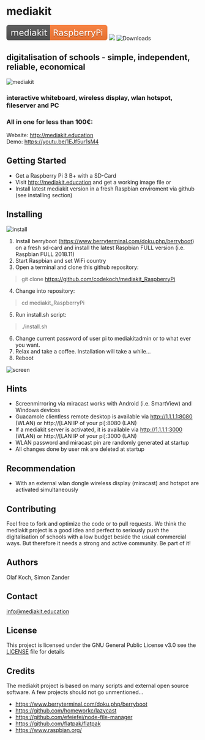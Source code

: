 # mediakit
![Version](mediakit-RaspberryPi-orange.svg)
![](https://img.shields.io/github/last-commit/codekoch/mediakit_RaspberryPi.svg)
![Downloads](https://img.shields.io/github/downloads/codekoch/mediakit_RaspberryPi/v1.44/total.svg)
## digitalisation of schools - simple, independent, reliable, economical 
![mediakit](http://mediakit.education/images/PenDisplay_Nuc2.jpg)
### interactive whiteboard, wireless display, wlan hotspot, fileserver and PC
### All in one for less than 100€:

Website: http://mediakit.education<br>
Demo: https://youtu.be/1EJf5ur1sM4
 
## Getting Started
- Get a Raspberry Pi 3 B+ with a SD-Card 
- Visit http://mediakit.education and get a working image file
or  
- Install latest mediakit version in a fresh Raspbian enviroment via github (see installing section)

## Installing
![install](http://mediakit.education/images/gitclone.jpg)
1. Install berryboot (https://www.berryterminal.com/doku.php/berryboot) on a fresh sd-card and install the latest Raspbian FULL version (i.e. Raspbian FULL 2018.11)
2. Start Raspbian and set WiFi country 
3. Open a terminal and clone this github repository: 
> git clone https://github.com/codekoch/mediakit_RaspberryPi
4. Change into repository:
>cd mediakit_RaspberryPi
5. Run install.sh script:
>./install.sh
6. Change current password of user pi to mediakitadmin or to what ever you want.
7. Relax and take a coffee. Installation will take a while...
8. Reboot

![screen](http://mediakit.education/images/collage.jpg)

## Hints
- Screenmirroring via miracast works with Android (i.e. SmartView) and Windows devices 
- Guacamole clientless remote desktop is available via http://1.1.1.1:8080 (WLAN) or http://[LAN IP of your pi]:8080 (LAN)
- If a mediakit server is activated, it is available via http://1.1.1.1:3000 (WLAN) or http://[LAN IP of your pi]:3000 (LAN) 
- WLAN password and miracast pin are randomly generated at startup
- All changes done by user mk are deleted at startup

## Recommendation
- With an external wlan dongle wireless display (miracast) and hotspot are activated simultaneously

## Contributing
Feel free to fork and optimize the code or to pull requests. We think the mediakit project is a good idea and perfect to seriously push the digitalisation of schools with a low budget beside the usual commercial ways. But therefore it needs a strong and active community. Be part of it!

## Authors
Olaf Koch, Simon Zander

## Contact
info@mediakit.education

## License
This project is licensed under the GNU General Public License v3.0 see the [LICENSE](https://github.com/codekoch/mediakit_RaspberryPi/blob/master/LICENSE) file for details

## Credits 
The mediakit project is based on many scripts and external open source software. A few projects should not go unmentioned...
- https://www.berryterminal.com/doku.php/berryboot
- https://github.com/homeworkc/lazycast
- https://github.com/efeiefei/node-file-manager
- https://github.com/flatpak/flatpak
- https://www.raspbian.org/



